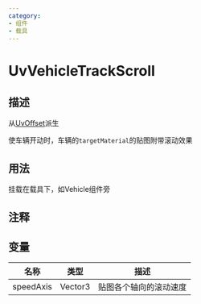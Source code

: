 ```yaml
---
category: 
- 组件
- 载具
---
```

# UvVehicleTrackScroll
## 描述

从[UvOffset](./UvOffset.md)派生

使车辆开动时，车辆的`targetMaterial`的贴图附带滚动效果

## 用法

挂载在载具下，如Vehicle组件旁

## 注释

## 变量
| 名称 | 类型 | 描述 |
| ----------- | ----------- | ----------- |
| speedAxis  | Vector3 | 贴图各个轴向的滚动速度 |  
